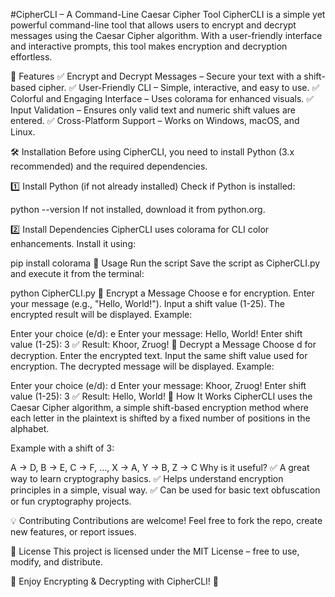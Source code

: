 #CipherCLI – A Command-Line Caesar Cipher Tool
CipherCLI is a simple yet powerful command-line tool that allows users to encrypt and decrypt messages using the Caesar Cipher algorithm. With a user-friendly interface and interactive prompts, this tool makes encryption and decryption effortless.

📌 Features
✅ Encrypt and Decrypt Messages – Secure your text with a shift-based cipher.
✅ User-Friendly CLI – Simple, interactive, and easy to use.
✅ Colorful and Engaging Interface – Uses colorama for enhanced visuals.
✅ Input Validation – Ensures only valid text and numeric shift values are entered.
✅ Cross-Platform Support – Works on Windows, macOS, and Linux.

🛠️ Installation
Before using CipherCLI, you need to install Python (3.x recommended) and the required dependencies.

1️⃣ Install Python (if not already installed)
Check if Python is installed:

python --version
If not installed, download it from python.org.

2️⃣ Install Dependencies
CipherCLI uses colorama for CLI color enhancements. Install it using:

pip install colorama
🚀 Usage
Run the script
Save the script as CipherCLI.py and execute it from the terminal:

python CipherCLI.py
🔹 Encrypt a Message
Choose e for encryption.
Enter your message (e.g., "Hello, World!").
Input a shift value (1-25).
The encrypted result will be displayed.
Example:

Enter your choice (e/d): e
Enter your message: Hello, World!
Enter shift value (1-25): 3
✅ Result: Khoor, Zruog!
🔹 Decrypt a Message
Choose d for decryption.
Enter the encrypted text.
Input the same shift value used for encryption.
The decrypted message will be displayed.
Example:

Enter your choice (e/d): d
Enter your message: Khoor, Zruog!
Enter shift value (1-25): 3
✅ Result: Hello, World!
📌 How It Works
CipherCLI uses the Caesar Cipher algorithm, a simple shift-based encryption method where each letter in the plaintext is shifted by a fixed number of positions in the alphabet.

Example with a shift of 3:

A → D, B → E, C → F, ..., X → A, Y → B, Z → C
Why is it useful?
✅ A great way to learn cryptography basics.
✅ Helps understand encryption principles in a simple, visual way.
✅ Can be used for basic text obfuscation or fun cryptography projects.

💡 Contributing
Contributions are welcome! Feel free to fork the repo, create new features, or report issues.

📜 License
This project is licensed under the MIT License – free to use, modify, and distribute.

🎉 Enjoy Encrypting & Decrypting with CipherCLI! 🚀

